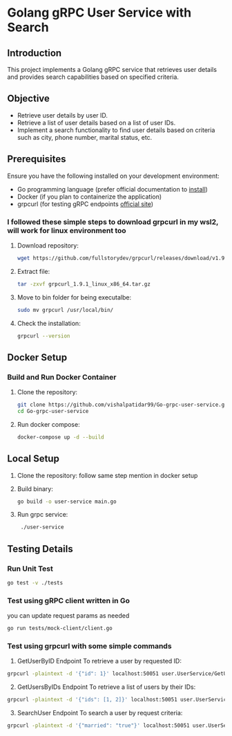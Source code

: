 # Golang gRPC User Service with Search

## Introduction

This project implements a Golang gRPC service that retrieves user details and provides search capabilities based on specified criteria.

## Objective
- Retrieve user details by user ID.
- Retrieve a list of user details based on a list of user IDs.
- Implement a search functionality to find user details based on criteria such as city, phone number, marital status, etc.

## Prerequisites
Ensure you have the following installed on your development environment:
- Go programming language (prefer official documentation to [install](https://go.dev/doc/install)) 
- Docker (if you plan to containerize the application)
- grpcurl (for testing gRPC endpoints [official site](https://github.com/fullstorydev/grpcurl))

### I followed these simple steps to download grpcurl in my wsl2, will work for linux environment too
1. Download repository:
    ```bash
    wget https://github.com/fullstorydev/grpcurl/releases/download/v1.9.1/grpcurl_1.9.1_linux_x86_64.tar.gz
    ```

2. Extract file:
    ```bash
    tar -zxvf grpcurl_1.9.1_linux_x86_64.tar.gz
    ```

3. Move to bin folder for being executalbe:
    ```bash
    sudo mv grpcurl /usr/local/bin/
    ```

4. Check the installation:
    ```bash
    grpcurl --version
   ```


## Docker Setup

### Build and Run Docker Container

1. Clone the repository:
   ```bash
   git clone https://github.com/vishalpatidar99/Go-grpc-user-service.git
   cd Go-grpc-user-service
   ```
2. Run docker compose:
    ```bash
    docker-compose up -d --build
    ```

## Local Setup
 1. Clone the repository:
    follow same step mention in docker setup

2. Build binary:
    ```bash
    go build -o user-service main.go
    ```
3. Run grpc service:
   ```bash
    ./user-service
    ```
  
 ## Testing Details
 ### Run Unit Test
 ```bash
 go test -v ./tests
 ```
 
 ### Test using gRPC client written in Go
 you can update request params as needed
 ```bash
 go run tests/mock-client/client.go
 ```
 
 ### Test using grpcurl with some simple commands
 1. GetUserByID Endpoint
    To retrieve a user by requested ID:

 ```bash
 grpcurl -plaintext -d '{"id": 1}' localhost:50051 user.UserService/GetUserByID
 ```
 
 2. GetUsersByIDs Endpoint
    To retrieve a list of users by their IDs:

 ```bash
 grpcurl -plaintext -d '{"ids": [1, 2]}' localhost:50051 user.UserService/GetUsersByIDs
 ```
 
 3. SearchUser Endpoint
    To search a user by request criteria:

```bash
grpcurl -plaintext -d '{"married": "true"}' localhost:50051 user.UserService/SearchUsers
```
